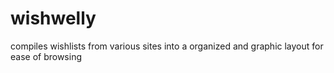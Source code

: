 # wishwelly
compiles wishlists from various sites into a organized and graphic layout for ease of browsing
